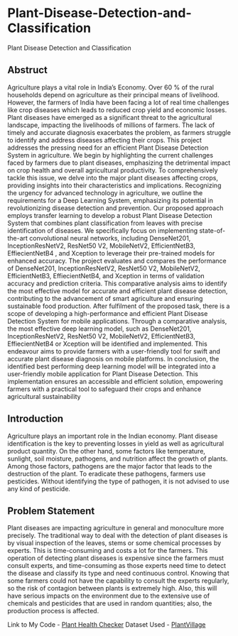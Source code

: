 # Plant-Disease-Detection-and-Classification
Plant Disease Detection and Classification

## Abstruct

  Agriculture plays a vital role in India’s Economy. Over 60 % of the rural households depend
on agriculture as their principal means of livelihood. However, the farmers of India have been 
facing a lot of real time challenges like crop diseases which leads to reduced crop yield and 
economic losses. Plant diseases have emerged as a significant threat to the agricultural 
landscape, impacting the livelihoods of millions of farmers. The lack of timely and accurate 
diagnosis exacerbates the problem, as farmers struggle to identify and address diseases affecting 
their crops.
  This project addresses the pressing need for an efficient Plant Disease Detection System in 
agriculture. We begin by highlighting the current challenges faced by farmers due to plant 
diseases, emphasizing the detrimental impact on crop health and overall agricultural 
productivity.
  To comprehensively tackle this issue, we delve into the major plant diseases affecting crops, 
providing insights into their characteristics and implications. Recognizing the urgency for 
advanced technology in agriculture, we outline the requirements for a Deep Learning System, 
emphasizing its potential in revolutionizing disease detection and prevention.
Our proposed approach employs transfer learning to develop a robust Plant Disease 
Detection System that combines plant classification from leaves with precise identification of 
diseases. We specifically focus on implementing state-of-the-art convolutional neural networks, 
including DenseNet201, InceptionResNetV2, ResNet50 V2, MobileNetV2, EfficientNetB3, 
EffiecientNetB4 , and Xception to leverage their pre-trained models for enhanced accuracy.
The project evaluates and compares the performance of DenseNet201, InceptionResNetV2, 
ResNet50 V2, MobileNetV2, EfficientNetB3, EffiecientNetB4, and Xception in terms of 
validation accuracy and prediction criteria. This comparative analysis aims to identify the most 
effective model for accurate and efficient plant disease detection, contributing to the 
advancement of smart agriculture and ensuring sustainable food production.
After fulfilment of the proposed task, there is a scope of developing a high-performance and 
efficient Plant Disease Detection System for mobile applications. Through a comparative 
analysis, the most effective deep learning model, such as DenseNet201, InceptionResNetV2, 
ResNet50 V2, MobileNetV2, EfficientNetB3, EffiecientNetB4 or Xception will be identified and 
implemented. This endeavour aims to provide farmers with a user-friendly tool for swift and 
accurate plant disease diagnosis on mobile platforms. In conclusion, the identified best performing deep learning model will be integrated into a user-friendly mobile application for 
Plant Disease Detection. This implementation ensures an accessible and efficient solution, 
empowering farmers with a practical tool to safeguard their crops and enhance agricultural 
sustainability

## Introduction
  Agriculture plays an important role in the Indian economy. Plant disease identification is 
the key to preventing losses in yield as well as agricultural product quantity. On the other 
hand, some factors like temperature, sunlight, soil moisture, pathogens, and nutrition affect 
the growth of plants. Among those factors, pathogens are the major factor that leads to the 
destruction of the plant. To eradicate these pathogens, farmers use pesticides. Without 
identifying the type of pathogen, it is not advised to use any kind of pesticide.

## Problem Statement
  Plant diseases are impacting agriculture in general and monoculture more precisely. The 
traditional way to deal with the detection of plant diseases is by visual inspection of the 
leaves, stems or some chemical processes by experts.
  This is time-consuming and costs a lot for the farmers. This operation of detecting 
plant diseases is expensive since the farmers must consult experts, and time-consuming as 
those experts need time to detect the disease and classify its type and need continuous 
control.
  Knowing that some farmers could not have the capability to consult the experts 
regularly, so the risk of contagion between plants is extremely high. Also, this will have 
serious impacts on the environment due to the extensive use of chemicals and pesticides 
that are used in random quantities; also, the production process is affected.

Link to My Code - [Plant Health Checker](https://www.kaggle.com/code/anishghorai/final-year-project)
Dataset Used - [PlantVillage](https://www.kaggle.com/datasets/abdallahalidev/plantvillage-dataset)
